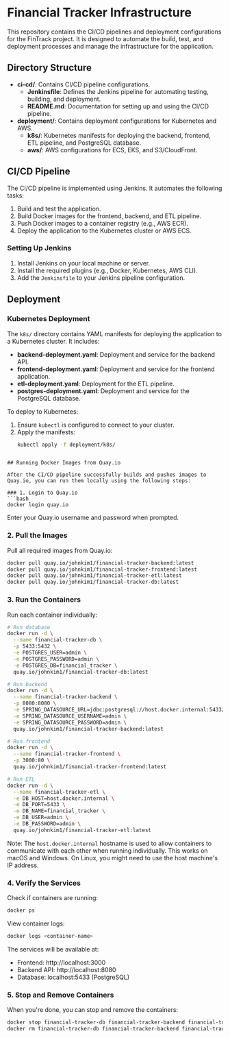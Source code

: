 # Financial Tracker Infrastructure

This repository contains the CI/CD pipelines and deployment configurations for the FinTrack project. It is designed to automate the build, test, and deployment processes and manage the infrastructure for the application.

## Directory Structure

- **ci-cd/**: Contains CI/CD pipeline configurations.
  - **Jenkinsfile**: Defines the Jenkins pipeline for automating testing, building, and deployment.
  - **README.md**: Documentation for setting up and using the CI/CD pipeline.
- **deployment/**: Contains deployment configurations for Kubernetes and AWS.
  - **k8s/**: Kubernetes manifests for deploying the backend, frontend, ETL pipeline, and PostgreSQL database.
  - **aws/**: AWS configurations for ECS, EKS, and S3/CloudFront.

## CI/CD Pipeline

The CI/CD pipeline is implemented using Jenkins. It automates the following tasks:
1. Build and test the application.
2. Build Docker images for the frontend, backend, and ETL pipeline.
3. Push Docker images to a container registry (e.g., AWS ECR).
4. Deploy the application to the Kubernetes cluster or AWS ECS.

### Setting Up Jenkins

1. Install Jenkins on your local machine or server.
2. Install the required plugins (e.g., Docker, Kubernetes, AWS CLI).
3. Add the `Jenkinsfile` to your Jenkins pipeline configuration.

## Deployment

### Kubernetes Deployment

The `k8s/` directory contains YAML manifests for deploying the application to a Kubernetes cluster. It includes:
- **backend-deployment.yaml**: Deployment and service for the backend API.
- **frontend-deployment.yaml**: Deployment and service for the frontend application.
- **etl-deployment.yaml**: Deployment for the ETL pipeline.
- **postgres-deployment.yaml**: Deployment and service for the PostgreSQL database.

To deploy to Kubernetes:
1. Ensure `kubectl` is configured to connect to your cluster.
2. Apply the manifests:
   ```bash
   kubectl apply -f deployment/k8s/
```

## Running Docker Images from Quay.io

After the CI/CD pipeline successfully builds and pushes images to Quay.io, you can run them locally using the following steps:

### 1. Login to Quay.io
```bash
docker login quay.io
```
Enter your Quay.io username and password when prompted.

### 2. Pull the Images
Pull all required images from Quay.io:
```bash
docker pull quay.io/johnkim1/financial-tracker-backend:latest
docker pull quay.io/johnkim1/financial-tracker-frontend:latest
docker pull quay.io/johnkim1/financial-tracker-etl:latest
docker pull quay.io/johnkim1/financial-tracker-db:latest
```

### 3. Run the Containers
Run each container individually:

```bash
# Run database
docker run -d \
  --name financial-tracker-db \
  -p 5433:5432 \
  -e POSTGRES_USER=admin \
  -e POSTGRES_PASSWORD=admin \
  -e POSTGRES_DB=financial_tracker \
  quay.io/johnkim1/financial-tracker-db:latest

# Run backend
docker run -d \
  --name financial-tracker-backend \
  -p 8080:8080 \
  -e SPRING_DATASOURCE_URL=jdbc:postgresql://host.docker.internal:5433/financial_tracker \
  -e SPRING_DATASOURCE_USERNAME=admin \
  -e SPRING_DATASOURCE_PASSWORD=admin \
  quay.io/johnkim1/financial-tracker-backend:latest

# Run frontend
docker run -d \
  --name financial-tracker-frontend \
  -p 3000:80 \
  quay.io/johnkim1/financial-tracker-frontend:latest

# Run ETL
docker run -d \
  --name financial-tracker-etl \
  -e DB_HOST=host.docker.internal \
  -e DB_PORT=5433 \
  -e DB_NAME=financial_tracker \
  -e DB_USER=admin \
  -e DB_PASSWORD=admin \
  quay.io/johnkim1/financial-tracker-etl:latest
```

Note: The `host.docker.internal` hostname is used to allow containers to communicate with each other when running individually. This works on macOS and Windows. On Linux, you might need to use the host machine's IP address.

### 4. Verify the Services
Check if containers are running:
```bash
docker ps
```

View container logs:
```bash
docker logs <container-name>
```

The services will be available at:
- Frontend: http://localhost:3000
- Backend API: http://localhost:8080
- Database: localhost:5433 (PostgreSQL)

### 5. Stop and Remove Containers
When you're done, you can stop and remove the containers:
```bash
docker stop financial-tracker-db financial-tracker-backend financial-tracker-frontend financial-tracker-etl
docker rm financial-tracker-db financial-tracker-backend financial-tracker-frontend financial-tracker-etl
```